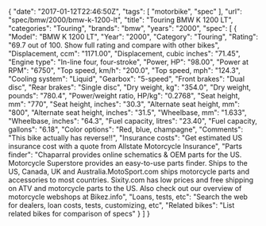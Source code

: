 {
    "date": "2017-01-12T22:46:50Z",
    "tags": [
        "motorbike",
        "spec"
    ],
    "url": "spec\/bmw\/2000\/bmw-k-1200-lt",
    "title": "Touring BMW K 1200 LT",
    "categories": "Touring",
    "brands": "bmw",
    "years": "2000",
    "spec": [
        {
            "Model": "BMW K 1200 LT",
            "Year": "2000",
            "Category": "Touring",
            "Rating": "69.7 out of 100. Show full rating and compare with other bikes",
            "Displacement, ccm": "1171.00",
            "Displacement, cubic inches": "71.45",
            "Engine type": "In-line four, four-stroke",
            "Power, HP": "98.00",
            "Power at RPM": "6750",
            "Top speed, km\/h": "200.0",
            "Top speed, mph": "124.3",
            "Cooling system": "Liquid",
            "Gearbox": "5-speed",
            "Front brakes": "Dual disc",
            "Rear brakes": "Single disc",
            "Dry weight, kg": "354.0",
            "Dry weight, pounds": "780.4",
            "Power\/weight ratio, HP\/kg": "0.2768",
            "Seat height, mm": "770",
            "Seat height, inches": "30.3",
            "Alternate seat height, mm": "800",
            "Alternate seat height, inches": "31.5",
            "Wheelbase, mm": "1.633",
            "Wheelbase, inches": "64.3",
            "Fuel capacity, litres": "23.40",
            "Fuel capacity, gallons": "6.18",
            "Color options": "Red, blue, champagne",
            "Comments": "This bike actually has reverse!!",
            "Insurance costs": "Get estimated US insurance cost with a quote from Allstate Motorcycle Insurance",
            "Parts finder": "Chaparral provides online schematics & OEM parts for the US.   Motorcycle Superstore provides an easy-to-use parts finder. Ships to the US, Canada, UK and Australia.MotoSport.com ships motorcycle parts and accessories to most countries.    Sixity.com has low prices and free shipping on ATV and motorcycle parts to the US. Also check out our overview of motorcycle webshops at Bikez.info",
            "Loans, tests, etc": "Search the web for dealers, loan costs, tests, customizing, etc",
            "Related bikes": "List related bikes for comparison of specs"
        }
    ]
}